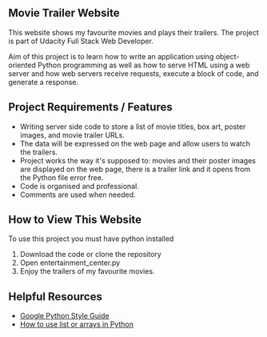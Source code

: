 ## Movie Trailer Website
This website shows my favourite movies and plays their trailers. The project is part of Udacity Full Stack Web Developer.

Aim of this project is to learn how to write an application using object-oriented Python programming as well as how to serve HTML using a web server and how web servers receive requests, execute a block of code, and generate a response.

## Project Requirements / Features

* Writing server side code to store a list of movie titles, box art, poster images, and movie trailer URLs.
* The data will be expressed on the web page and allow users to watch the trailers.
* Project works the way it's supposed to: movies and their poster images are displayed on the web page, there is a trailer link and it opens from the Python file error free.
* Code is organised and professional.
* Comments are used when needed.

## How to View This Website

To use this project you must have python installed

1. Download the code or clone the repository
2. Open entertainment_center.py
3. Enjoy the trailers of my favourite movies.

## Helpful Resources
* [Google Python Style Guide](https://google.github.io/styleguide/pyguide.html)
* [How to use list or arrays in Python](https://docs.python.org/2/tutorial/introduction.html#lists)